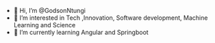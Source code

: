 - 👋 Hi, I’m @GodsonNtungi
- 👀 I’m interested in Tech ,Innovation, Software development, Machine Learning and Science
- 🌱 I’m currently learning Angular and Springboot

<!---
GodsonNtungi/GodsonNtungi is a ✨ special ✨ repository because its `README.md` (this file) appears on your GitHub profile.
You can click the Preview link to take a look at your changes.
--->
